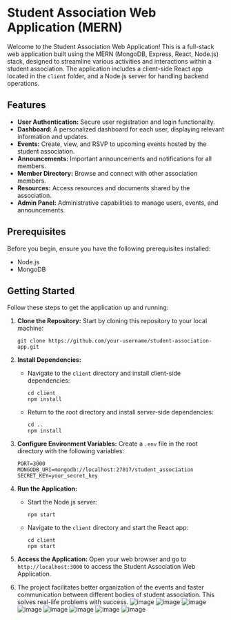 # Student Association Web Application (MERN)

Welcome to the Student Association Web Application! This is a full-stack web application built using the MERN (MongoDB, Express, React, Node.js) stack, designed to streamline various activities and interactions within a student association. The application includes a client-side React app located in the `client` folder, and a Node.js server for handling backend operations.

## Features

- **User Authentication:** Secure user registration and login functionality.
- **Dashboard:** A personalized dashboard for each user, displaying relevant information and updates.
- **Events:** Create, view, and RSVP to upcoming events hosted by the student association.
- **Announcements:** Important announcements and notifications for all members.
- **Member Directory:** Browse and connect with other association members.
- **Resources:** Access resources and documents shared by the association.
- **Admin Panel:** Administrative capabilities to manage users, events, and announcements.

## Prerequisites

Before you begin, ensure you have the following prerequisites installed:

- Node.js
- MongoDB

## Getting Started

Follow these steps to get the application up and running:

1. **Clone the Repository:** Start by cloning this repository to your local machine:

   ```
   git clone https://github.com/your-username/student-association-app.git
   ```

2. **Install Dependencies:**

   - Navigate to the `client` directory and install client-side dependencies:

     ```
     cd client
     npm install
     ```

   - Return to the root directory and install server-side dependencies:

     ```
     cd ..
     npm install
     ```

3. **Configure Environment Variables:** Create a `.env` file in the root directory with the following variables:

   ```
   PORT=3000
   MONGODB_URI=mongodb://localhost:27017/student_association
   SECRET_KEY=your_secret_key
   ```

4. **Run the Application:**

   - Start the Node.js server:

     ```
     npm start
     ```

   - Navigate to the `client` directory and start the React app:

     ```
     cd client
     npm start
     ```

5. **Access the Application:** Open your web browser and go to `http://localhost:3000` to access the Student Association Web Application.
6. The project facilitates better organization of the events and faster communication between different bodies of student association. This solves real-life problems with success.
![image](https://user-images.githubusercontent.com/87422170/142367764-9415b03a-d9ec-4bf1-94bb-b32e734a9da2.png)
![image](https://user-images.githubusercontent.com/87422170/142368108-a2e59725-2753-452b-80c3-850b6374b78f.png)
![image](https://user-images.githubusercontent.com/87422170/142368123-baf4700f-8480-47df-8e40-34e56a4cc023.png)
![image](https://user-images.githubusercontent.com/87422170/142368143-6bad9709-7cc3-4a37-8cc3-f535b6daa457.png)
![image](https://user-images.githubusercontent.com/87422170/142368170-929ab852-9757-4bbc-82ea-095580e31363.png)
![image](https://user-images.githubusercontent.com/87422170/142368209-70e22771-9359-4af6-9aeb-00af4cbdd514.png)
![image](https://user-images.githubusercontent.com/87422170/142368197-3254aca9-6716-4bcc-967d-4f6d3b2ab510.png)
![image](https://user-images.githubusercontent.com/87422170/142368225-033a7a4c-cf9e-46e0-90f2-15a3cda66402.png)

